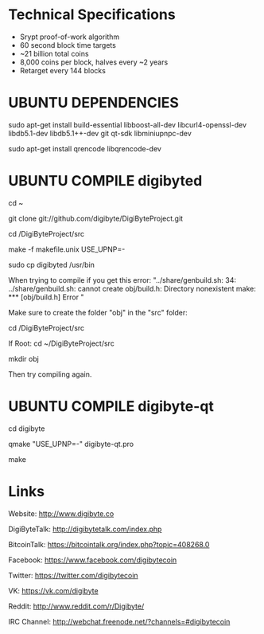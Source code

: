 Technical Specifications
========================

 - Srypt proof-of-work algorithm
 - 60 second block time targets
 - ~21 billion total coins
 - 8,000 coins per block, halves every ~2 years
 - Retarget every 144 blocks
 
UBUNTU DEPENDENCIES
===================
sudo apt-get install build-essential libboost-all-dev libcurl4-openssl-dev libdb5.1-dev libdb5.1++-dev git qt-sdk libminiupnpc-dev

sudo apt-get install qrencode libqrencode-dev 

UBUNTU COMPILE digibyted
========================
cd ~

git clone git://github.com/digibyte/DigiByteProject.git

cd /DigiByteProject/src

make -f makefile.unix USE_UPNP=-

sudo cp digibyted /usr/bin


When trying to compile if you get this error: "../share/genbuild.sh: 34: ../share/genbuild.sh: cannot create obj/build.h: Directory nonexistent
make: *** [obj/build.h] Error "

Make sure to create the folder "obj" in the "src" folder:

cd /DigiByteProject/src

If Root: cd ~/DigiByteProject/src

mkdir obj

Then try compiling again.


UBUNTU COMPILE digibyte-qt
========================
cd digibyte

qmake "USE_UPNP=-" digibyte-qt.pro

make

Links
======

Website: http://www.digibyte.co

DigiByteTalk: http://digibytetalk.com/index.php

BitcoinTalk: https://bitcointalk.org/index.php?topic=408268.0

Facebook: https://www.facebook.com/digibytecoin

Twitter: https://twitter.com/digibytecoin

VK: https://vk.com/digibyte

Reddit: http://www.reddit.com/r/Digibyte/

IRC Channel: http://webchat.freenode.net/?channels=#digibytecoin



